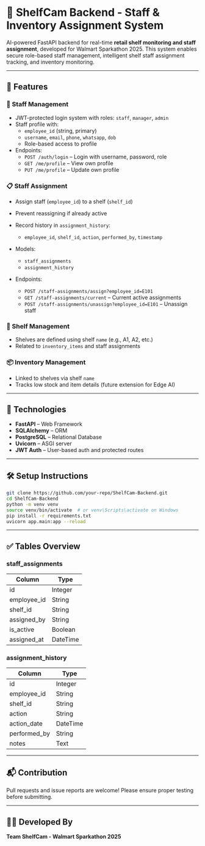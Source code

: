 # 🛒 ShelfCam Backend - Staff & Inventory Assignment System

AI-powered FastAPI backend for real-time **retail shelf monitoring and staff assignment**, developed for Walmart Sparkathon 2025. This system enables secure role-based staff management, intelligent shelf staff assignment tracking, and inventory monitoring.

---

## 🚀 Features

### 👥 Staff Management
- JWT-protected login system with roles: `staff`, `manager`, `admin`
- Staff profile with:
  - `employee_id` (string, primary)
  - `username`, `email`, `phone`, `whatsapp`, `dob`
  - Role-based access to profile
- Endpoints:
  - `POST /auth/login` – Login with username, password, role
  - `GET /me/profile` – View own profile
  - `PUT /me/profile` – Update own profile

### 📋 Staff Assignment
- Assign staff (`employee_id`) to a shelf (`shelf_id`)
- Prevent reassigning if already active
- Record history in `assignment_history`:
  - `employee_id`, `shelf_id`, `action`, `performed_by`, `timestamp`
- Models:
  - `staff_assignments`
  - `assignment_history`

- Endpoints:
  - `POST /staff-assignments/assign?employee_id=E101`
  - `GET /staff-assignments/current` – Current active assignments
  - `POST /staff-assignments/unassign?employee_id=E101` – Unassign staff

### 🧊 Shelf Management
- Shelves are defined using shelf `name` (e.g., A1, A2, etc.)
- Related to `inventory_items` and staff assignments

### 📦 Inventory Management
- Linked to shelves via shelf `name`
- Tracks low stock and item details (future extension for Edge AI)

---

## 🧩 Technologies

- **FastAPI** – Web Framework
- **SQLAlchemy** – ORM
- **PostgreSQL** – Relational Database
- **Uvicorn** – ASGI server
- **JWT Auth** – User-based auth and protected routes

---

## 🛠 Setup Instructions

```bash
git clone https://github.com/your-repo/ShelfCam-Backend.git
cd ShelfCam-Backend
python -m venv venv
source venv/bin/activate  # or venv\Scripts\activate on Windows
pip install -r requirements.txt
uvicorn app.main:app --reload
```

---

## ✅ Tables Overview

### staff_assignments
| Column        | Type    |
|---------------|---------|
| id            | Integer |
| employee_id   | String  |
| shelf_id      | String  |
| assigned_by   | String  |
| is_active     | Boolean |
| assigned_at   | DateTime|

### assignment_history
| Column        | Type    |
|---------------|---------|
| id            | Integer |
| employee_id   | String  |
| shelf_id      | String  |
| action        | String  |
| action_date   | DateTime|
| performed_by  | String  |
| notes         | Text    |

---

## 📬 Contribution

Pull requests and issue reports are welcome! Please ensure proper testing before submitting.

---

## 🧑‍💻 Developed By

**Team ShelfCam - Walmart Sparkathon 2025**